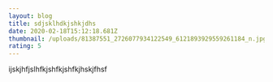 ```yaml
---
layout: blog
title: sdjsklhdkjshkjdhs
date: 2020-02-18T15:12:18.681Z
thumbnail: /uploads/81387551_2726077934122549_6121893929559261184_n.jpg
rating: 5
---
```

ijskjhfjslhfkjshfkjshfkjhskjfhsf
